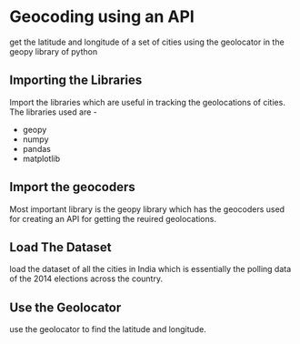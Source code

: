 # Geocoding using an API

get the latitude and longitude of a set of cities using the geolocator in the geopy library of python

## Importing the Libraries

Import the libraries which are useful in tracking the geolocations of cities.
The libraries used are -
* geopy
* numpy
* pandas
* matplotlib

## Import the geocoders

Most important library is the geopy library which has the geocoders used for creating an API for getting the reuired geolocations.

## Load The Dataset

load the dataset of all the cities in India which is essentially the polling data of the 2014 elections across the country.

## Use the Geolocator

use the geolocator to find the latitude and longitude.
